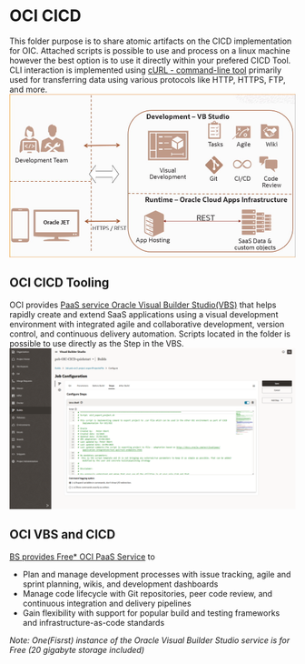 # OCI CICD

This folder purpose is to share atomic artifacts on the CICD implementation for OIC. 
Attached scripts is possible to use and process on a linux machine however the best option is to use it directly within your prefered CICD Tool.
CLI interaction is implemented using [cURL - command-line tool](https://curl.se/) primarily used for transferring data using various protocols like HTTP, HTTPS, FTP, and more.
![image](./images/VBStudio_Archi_Medium.jpg)

## OCI CICD Tooling

OCI provides [PaaS service Oracle Visual Builder Studio(VBS)](https://www.oracle.com/uk/application-development/visual-builder-studio/#rc30p3) that helps rapidly create and extend SaaS applications using a visual development environment with integrated agile and collaborative development, version control, and continuous delivery automation.
Scripts located in the folder is possible to use directly as the Step in the VBS.
![image](./images/VBS-build-job-step.png)

## OCI VBS and CICD 
[BS provides Free* OCI PaaS Service](https://vbcookbook.oracle.com/) to
- Plan and manage development processes with issue tracking, agile and sprint planning, wikis, and development dashboards
- Manage code lifecycle with Git repositories, peer code review, and continuous integration and delivery pipelines
- Gain flexibility with support for popular build and testing frameworks and infrastructure-as-code standards

*Note: One(Fisrst) instance of the Oracle Visual Builder Studio service is for Free (20 gigabyte storage included)*
